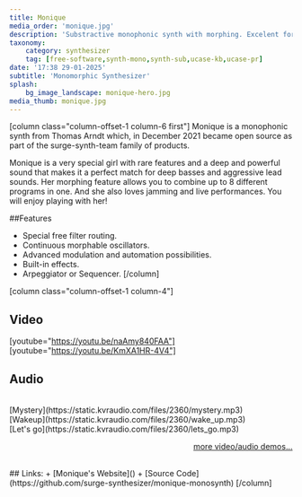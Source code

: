 ```yaml
---
title: Monique
media_order: 'monique.jpg'
description: 'Substractive monophonic synth with morphing. Excelent for deep basses and aggressive lead sounds.'
taxonomy:
    category: synthesizer
    tag: [free-software,synth-mono,synth-sub,ucase-kb,ucase-pr]
date: '17:38 29-01-2025'
subtitle: 'Monomorphic Synthesizer'
splash:
    bg_image_landscape: monique-hero.jpg
media_thumb: monique.jpg
---
```

[column class="column-offset-1 column-6 first"]
Monique is a monophonic synth from Thomas Arndt which, in December 2021 became open source as part of the surge-synth-team family of products. 

Monique is a very special girl with rare features and a deep and powerful sound that makes it a perfect match for deep basses and aggressive lead sounds. Her morphing feature allows you to combine up to 8 different programs in one. And she also loves jamming and live performances. You will enjoy playing with her!

##Features

+ Special free filter routing.
+ Continuous morphable oscillators.
+ Advanced modulation and automation possibilities.
+ Built-in effects.
+ Arpeggiator or Sequencer.
[/column]

[column class="column-offset-1 column-4"]
## Video
[youtube="https://youtu.be/naAmy840FAA"]
[youtube="https://youtu.be/KmXA1HR-4V4"]
<br>
## Audio
<br>
[Mystery](https://static.kvraudio.com/files/2360/mystery.mp3)
<br>
[Wakeup](https://static.kvraudio.com/files/2360/wake_up.mp3)
<br>
[Let's go](https://static.kvraudio.com/files/2360/lets_go.mp3)
<br>
<p align="right">
 <a href="https://wiki.zynthian.org/index.php/Zynthian_Sound_Demos" target="_blank">more video/audio demos...</a>
</p>
<br>
## Links:
+ [Monique's Website]()
+ [Source Code](https://github.com/surge-synthesizer/monique-monosynth)
[/column]


